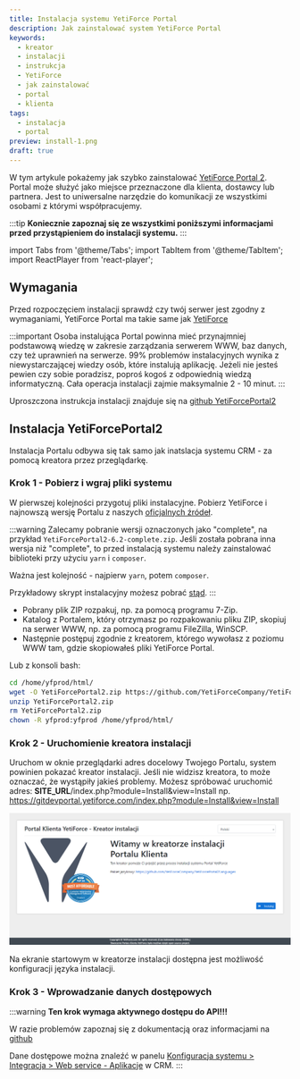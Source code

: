 ```yaml
---
title: Instalacja systemu YetiForce Portal
description: Jak zainstalować system YetiForce Portal
keywords:
  - kreator
  - instalacji
  - instrukcja
  - YetiForce
  - jak zainstalować
  - portal
  - klienta
tags:
  - instalacja
  - portal
preview: install-1.png
draft: true
---
```


W tym artykule pokażemy jak szybko zainstalować [YetiForce Portal 2](https://github.com/YetiForceCompany/YetiForcePortal2). Portal może służyć jako miejsce przeznaczone dla klienta, dostawcy lub partnera. Jest to uniwersalne narzędzie do komunikacji ze wszystkimi osobami z którymi współpracujemy.

:::tip
**Koniecznie zapoznaj się ze wszystkimi poniższymi informacjami przed przystąpieniem do instalacji systemu.**
:::

import Tabs from '@theme/Tabs';
import TabItem from '@theme/TabItem';
import ReactPlayer from 'react-player';

<Tabs groupId="Language installation and update">
	<TabItem value="youtube" label="🎬 YouTube">
		<ReactPlayer
			url="https://www.youtube.com/watch?v=V-2x00bb4CI"
			width="100%"
			height="500px"
			controls={true}
		/>
	</TabItem>
	<TabItem value="yetiforce" label="🎥 YetiForce TV">
		<ReactPlayer url="/video/portal-installation.mp4" width="100%" height="500px" controls={true} />
	</TabItem>
</Tabs>

## Wymagania

Przed rozpoczęciem instalacji sprawdź czy twój serwer jest zgodny z wymaganiami, YetiForce Portal ma takie same jak [YetiForce](/introduction/requirements/)

:::important
Osoba instalująca Portal powinna mieć przynajmniej podstawową wiedzę w zakresie zarządzania serwerem WWW, baz danych, czy też uprawnień na serwerze. 99% problemów instalacyjnych wynika z niewystarczającej wiedzy osób, które instalują aplikację. Jeżeli nie jesteś pewien czy sobie poradzisz, poproś kogoś z odpowiednią wiedzą informatyczną. Cała operacja instalacji zajmie maksymalnie 2 - 10 minut.
:::

Uproszczona instrukcja instalacji znajduje się na [github YetiForcePortal2](https://github.com/YetiForceCompany/YetiForcePortal2#-installation)

## Instalacja YetiForcePortal2

Instalacja Portalu odbywa się tak samo jak inatslacja systemu CRM - za pomocą kreatora przez przeglądarkę.

### Krok 1 - Pobierz i wgraj pliki systemu

W pierwszej kolejności przygotuj pliki instalacyjne. Pobierz YetiForce i najnowszą wersję Portalu z naszych [oficjalnych źródeł](introduction/download).

:::warning
Zalecamy pobranie wersji oznaczonych jako "complete", na przykład `YetiForcePortal2-6.2-complete.zip`. Jeśli została pobrana inna wersja niż "complete", to przed instalacją systemu należy zainstalować biblioteki przy użyciu `yarn` i `composer`.

Ważna jest kolejność - najpierw `yarn`, potem `composer`.

Przykładowy skrypt instalacyjny możesz pobrać [stąd](https://github.com/YetiForceCompany/YetiForceCRM/blob/developer/tests/setup/dependency.sh).
:::

- Pobrany plik ZIP rozpakuj, np. za pomocą programu 7-Zip.
- Katalog z Portalem, który otrzymasz po rozpakowaniu pliku ZIP, skopiuj na serwer WWW, np. za pomocą programu FileZilla, WinSCP.
- Następnie postępuj zgodnie z kreatorem, którego wywołasz z poziomu WWW tam, gdzie skopiowałeś pliki YetiForce Portal.

Lub z konsoli bash:

```bash
cd /home/yfprod/html/
wget -O YetiForcePortal2.zip https://github.com/YetiForceCompany/YetiForcePortal2/releases/download/6.4/YetiForcePortal2-6.4-complete.zip
unzip YetiForcePortal2.zip
rm YetiForcePortal2.zip
chown -R yfprod:yfprod /home/yfprod/html/
```

### Krok 2 - Uruchomienie kreatora instalacji

Uruchom w oknie przeglądarki adres docelowy Twojego Portalu, system powinien pokazać kreator instalacji. Jeśli nie widzisz kreatora, to może oznaczać, że wystąpiły jakieś problemy. Możesz spróbować uruchomić adres: **SITE_URL**/index.php?module=Install&view=Install np. https://gitdevportal.yetiforce.com/index.php?module=Install&view=Install

![Krok 1](step-1.png)

Na ekranie startowym w kreatorze instalacji dostępna jest możliwość konfiguracji języka instalacji.

### Krok 3 - Wprowadzanie danych dostępowych

:::warning
**Ten krok wymaga aktywnego dostępu do API!!!**

W razie problemów zapoznaj się z dokumentacją oraz informacjami na [github](https://github.com/YetiForceCompany/YetiForcePortal2#-installation)

Dane dostępowe można znaleźć w panelu [Konfiguracja systemu > Integracja > Web service - Aplikacje](/administrator-guides/integration/webservice-apps/) w CRM.
:::
